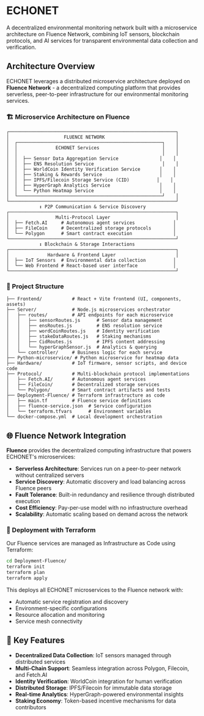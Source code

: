 # ECHONET

A decentralized environmental monitoring network built with a microservice architecture on Fluence Network, combining IoT sensors, blockchain protocols, and AI services for transparent environmental data collection and verification.

## Architecture Overview

ECHONET leverages a distributed microservice architecture deployed on **Fluence Network** - a decentralized computing platform that provides serverless, peer-to-peer infrastructure for our environmental monitoring services.

### 🏗️ Microservice Architecture on Fluence

```
┌─────────────────────────────────────────────────────────────┐
│                    FLUENCE NETWORK                          │
│  ┌─────────────────────────────────────────────────────┐    │
│  │              ECHONET Services                       │    │
│  │                                                     │    │
│  │  ├── Sensor Data Aggregation Service               │    │
│  │  ├── ENS Resolution Service                         │    │
│  │  ├── WorldCoin Identity Verification Service       │    │
│  │  ├── Staking & Rewards Service                     │    │
│  │  ├── IPFS/Filecoin Storage Service (CID)          │    │
│  │  ├── HyperGraph Analytics Service                  │    │
│  │  └── Python Heatmap Service                        │    │
│  └─────────────────────────────────────────────────────┘    │
└─────────────────────────────────────────────────────────────┘
            ↕️ P2P Communication & Service Discovery
┌─────────────────────────────────────────────────────────────┐
│                 Multi-Protocol Layer                        │
│  ├── Fetch.AI     # Autonomous agent services              │
│  ├── FileCoin     # Decentralized storage protocols        │
│  └── Polygon      # Smart contract execution               │
└─────────────────────────────────────────────────────────────┘
            ↕️ Blockchain & Storage Interactions
┌─────────────────────────────────────────────────────────────┐
│              Hardware & Frontend Layer                      │
│  ├── IoT Sensors  # Environmental data collection          │
│  └── Web Frontend # React-based user interface             │
└─────────────────────────────────────────────────────────────┘
```

### 📁 Project Structure

```
├── Frontend/           # React + Vite frontend (UI, components, assets)
├── Server/             # Node.js microservices orchestrator
│   ├── routes/         # API endpoints for each microservice
│   │   ├── sensorRoutes.js      # Sensor data management
│   │   ├── ensRoutes.js         # ENS resolution service
│   │   ├── wordCoinRoutes.js    # Identity verification
│   │   ├── stakeDataRoutes.js   # Staking mechanisms
│   │   ├── CidRoutes.js         # IPFS content addressing
│   │   └── hyperGraphSensor.js  # Analytics & querying
│   └── controller/     # Business logic for each service
├── Python-microservice/ # Python microservice for heatmap data
├── Hardware/           # IoT firmware, sensor scripts, and device code
├── Protocol/           # Multi-blockchain protocol implementations
│   ├── Fetch.AI/       # Autonomous agent services
│   ├── FileCoin/       # Decentralized storage services
│   └── Polygon/        # Smart contract artifacts and tests
├── Deployment-Fluence/ # Terraform infrastructure as code
│   ├── main.tf         # Fluence service definitions
│   ├── fluence-service.json  # Service configuration
│   └── terraform.tfvars      # Environment variables
└── docker-compose.yml  # Local development orchestration
```

## 🌐 Fluence Network Integration

**Fluence** provides the decentralized computing infrastructure that powers ECHONET's microservices:

- **Serverless Architecture**: Services run on a peer-to-peer network without centralized servers
- **Service Discovery**: Automatic discovery and load balancing across Fluence peers
- **Fault Tolerance**: Built-in redundancy and resilience through distributed execution
- **Cost Efficiency**: Pay-per-use model with no infrastructure overhead
- **Scalability**: Automatic scaling based on demand across the network

### 🔧 Deployment with Terraform

Our Fluence services are managed as Infrastructure as Code using Terraform:

```bash
cd Deployment-Fluence/
terraform init
terraform plan
terraform apply
```

This deploys all ECHONET microservices to the Fluence network with:
- Automatic service registration and discovery
- Environment-specific configurations
- Resource allocation and monitoring
- Service mesh connectivity

## 🚀 Key Features

- **Decentralized Data Collection**: IoT sensors managed through distributed services
- **Multi-Chain Support**: Seamless integration across Polygon, Filecoin, and Fetch.AI
- **Identity Verification**: WorldCoin integration for human verification
- **Distributed Storage**: IPFS/Filecoin for immutable data storage
- **Real-time Analytics**: HyperGraph-powered environmental insights
- **Staking Economy**: Token-based incentive mechanisms for data contributors
